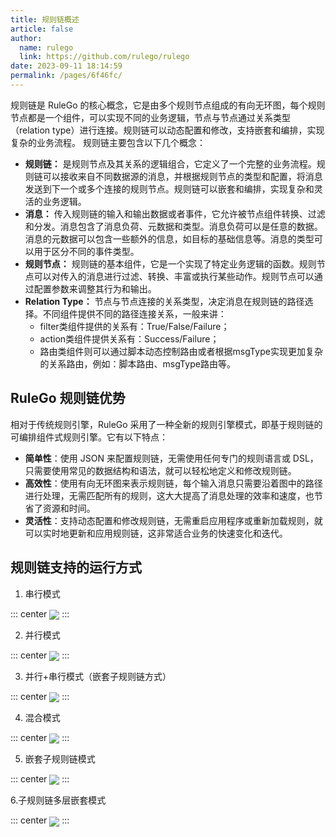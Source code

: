 ```yaml
---
title: 规则链概述
article: false
author: 
  name: rulego
  link: https://github.com/rulego/rulego
date: 2023-09-11 18:14:59
permalink: /pages/6f46fc/
---
```


规则链是 RuleGo 的核心概念，它是由多个规则节点组成的有向无环图，每个规则节点都是一个组件，可以实现不同的业务逻辑，节点与节点通过关系类型（relation type）进行连接。规则链可以动态配置和修改，支持嵌套和编排，实现复杂的业务流程。
规则链主要包含以下几个概念：

- **规则链：** 是规则节点及其关系的逻辑组合，它定义了一个完整的业务流程。规则链可以接收来自不同数据源的消息，并根据规则节点的类型和配置，将消息发送到下一个或多个连接的规则节点。规则链可以嵌套和编排，实现复杂和灵活的业务逻辑。
- **消息：** 传入规则链的输入和输出数据或者事件，它允许被节点组件转换、过滤和分发。消息包含了消息负荷、元数据和类型。消息负荷可以是任意的数据。消息的元数据可以包含一些额外的信息，如目标的基础信息等。消息的类型可以用于区分不同的事件类型。
- **规则节点：** 规则链的基本组件，它是一个实现了特定业务逻辑的函数。规则节点可以对传入的消息进行过滤、转换、丰富或执行某些动作。规则节点可以通过配置参数来调整其行为和输出。
- **Relation Type：** 节点与节点连接的关系类型，决定消息在规则链的路径选择。不同组件提供不同的路径连接关系，一般来讲：
  - filter类组件提供的关系有：True/False/Failure；
  - action类组件提供关系有：Success/Failure；
  - 路由类组件则可以通过脚本动态控制路由或者根据msgType实现更加复杂的关系路由，例如：脚本路由、msgType路由等。

## RuleGo 规则链优势

相对于传统规则引擎，RuleGo 采用了一种全新的规则引擎模式，即基于规则链的可编排组件式规则引擎。它有以下特点：

- **简单性**：使用 JSON 来配置规则链，无需使用任何专门的规则语言或 DSL，只需要使用常见的数据结构和语法，就可以轻松地定义和修改规则链。
- **高效性**：使用有向无环图来表示规则链，每个输入消息只需要沿着图中的路径进行处理，无需匹配所有的规则，这大大提高了消息处理的效率和速度，也节省了资源和时间。
- **灵活性**：支持动态配置和修改规则链，无需重启应用程序或重新加载规则，就可以实时地更新和应用规则链，这非常适合业务的快速变化和迭代。

## 规则链支持的运行方式

1. 串行模式

::: center
<img align="center" src="/img/chain/1.png"/>
:::

2. 并行模式

::: center
<img align="center" src="/img/chain/2.png"/>
:::

3. 并行+串行模式（嵌套子规则链方式）

::: center
<img align="center" src="/img/chain/3.png"/>
:::

4. 混合模式

::: center
<img align="center" src="/img/chain/4.png"/>
:::

5. 嵌套子规则链模式

::: center
<img align="center" src="/img/chain/5.png"/>
:::

6.子规则链多层嵌套模式

::: center
<img align="center" src="/img/chain/6.png"/>
:::